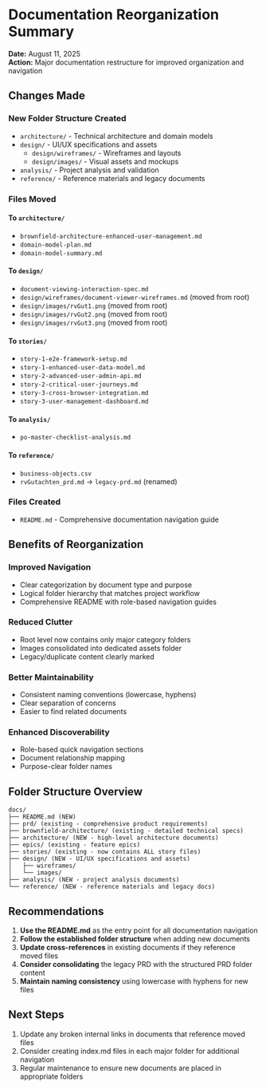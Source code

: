 # Documentation Reorganization Summary

**Date:** August 11, 2025  
**Action:** Major documentation restructure for improved organization and navigation  

## Changes Made

### New Folder Structure Created
- `architecture/` - Technical architecture and domain models
- `design/` - UI/UX specifications and assets
  - `design/wireframes/` - Wireframes and layouts
  - `design/images/` - Visual assets and mockups
- `analysis/` - Project analysis and validation
- `reference/` - Reference materials and legacy documents

### Files Moved

#### To `architecture/`
- `brownfield-architecture-enhanced-user-management.md`
- `domain-model-plan.md`
- `domain-model-summary.md`

#### To `design/`
- `document-viewing-interaction-spec.md`
- `design/wireframes/document-viewer-wireframes.md` (moved from root)
- `design/images/rvGut1.png` (moved from root)
- `design/images/rvGut2.png` (moved from root)
- `design/images/rvGut3.png` (moved from root)

#### To `stories/`
- `story-1-e2e-framework-setup.md`
- `story-1-enhanced-user-data-model.md`
- `story-2-advanced-user-admin-api.md`
- `story-2-critical-user-journeys.md`
- `story-3-cross-browser-integration.md`
- `story-3-user-management-dashboard.md`

#### To `analysis/`
- `po-master-checklist-analysis.md`

#### To `reference/`
- `business-objects.csv`
- `rvGutachten_prd.md` → `legacy-prd.md` (renamed)

### Files Created
- `README.md` - Comprehensive documentation navigation guide

## Benefits of Reorganization

### Improved Navigation
- Clear categorization by document type and purpose
- Logical folder hierarchy that matches project workflow
- Comprehensive README with role-based navigation guides

### Reduced Clutter
- Root level now contains only major category folders
- Images consolidated into dedicated assets folder
- Legacy/duplicate content clearly marked

### Better Maintainability
- Consistent naming conventions (lowercase, hyphens)
- Clear separation of concerns
- Easier to find related documents

### Enhanced Discoverability
- Role-based quick navigation sections
- Document relationship mapping
- Purpose-clear folder names

## Folder Structure Overview

```
docs/
├── README.md (NEW)
├── prd/ (existing - comprehensive product requirements)
├── brownfield-architecture/ (existing - detailed technical specs)
├── architecture/ (NEW - high-level architecture documents)
├── epics/ (existing - feature epics)
├── stories/ (existing - now contains ALL story files)
├── design/ (NEW - UI/UX specifications and assets)
│   ├── wireframes/
│   └── images/
├── analysis/ (NEW - project analysis documents)
└── reference/ (NEW - reference materials and legacy docs)
```

## Recommendations

1. **Use the README.md** as the entry point for all documentation navigation
2. **Follow the established folder structure** when adding new documents
3. **Update cross-references** in existing documents if they reference moved files
4. **Consider consolidating** the legacy PRD with the structured PRD folder content
5. **Maintain naming consistency** using lowercase with hyphens for new files

## Next Steps

1. Update any broken internal links in documents that reference moved files
2. Consider creating index.md files in each major folder for additional navigation
3. Regular maintenance to ensure new documents are placed in appropriate folders
